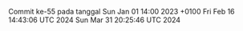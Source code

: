 Commit ke-55 pada tanggal Sun Jan 01 14:00 2023 +0100
Fri Feb 16 14:43:06 UTC 2024
Sun Mar 31 20:25:46 UTC 2024

